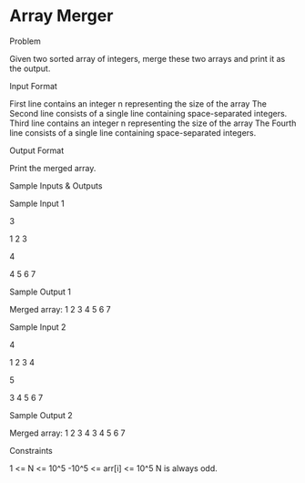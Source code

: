 
# Array Merger

Problem





Given two sorted array of integers, merge these two arrays and print it as the output.





Input Format



First line contains an integer n representing the size of the array The Second line consists of a single line containing space-separated integers. Third line contains an integer n representing the size of the array The Fourth line consists of a single line containing space-separated integers.





Output Format



Print the merged array.





Sample Inputs & Outputs



Sample Input 1

3

1 2 3

4

4 5 6 7



Sample Output 1

Merged array: 1 2 3 4 5 6 7







Sample Input 2

4

1 2 3 4

5

3 4 5 6 7



Sample Output 2

Merged array: 1 2 3 4 3 4 5 6 7







Constraints



1 <= N <= 10^5 -10^5 <= arr[i] <= 10^5 N is always odd.





